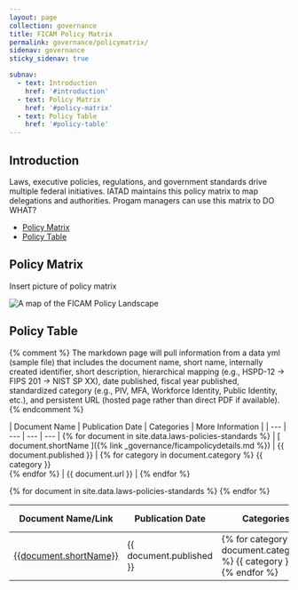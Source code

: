 ```yaml
---
layout: page
collection: governance
title: FICAM Policy Matrix
permalink: governance/policymatrix/
sidenav: governance
sticky_sidenav: true

subnav:
  - text: Introduction
    href: '#introduction'
  - text: Policy Matrix
    href: '#policy-matrix'
  - text: Policy Table
    href: '#policy-table'
---
```


## Introduction

Laws, executive policies, regulations, and government standards drive multiple federal initiatives. IATAD maintains this policy matrix to map delegations and authorities. Progam managers can use this matrix to DO WHAT?

* [Policy Matrix](#policy-matrix)
* [Policy Table](#policy-table)

## Policy Matrix

Insert picture of policy matrix

<img src="{{site.baseurl}}/assets/img/ficam-policy-landscape-map.png" alt="A map of the FICAM Policy Landscape">

## Policy Table

{% comment %}
The markdown page will pull information from a data yml (sample file) that includes the document name, short name, internally created identifier, short description, hierarchical  mapping (e.g., HSPD-12 -> FIPS 201 -> NIST SP XX), date published, fiscal year published, standardized category (e.g., PIV, MFA, Workforce Identity, Public Identity, etc.), and persistent URL (hosted page rather than direct PDF if available).
{% endcomment %}

| Document Name | Publication Date | Categories | More Information |
| --- | --- | --- | --- | {% for document in site.data.laws-policies-standards %}
| [ document.shortName ]({% link _governance/ficampolicydetails.md %}) | {{ document.published }} | {% for category in document.category %} {{ category }}<br> {% endfor %} | {{ document.url }} | {% endfor %}

<table class="usa-table--borderless">
  <thead class="usa-sr">
    <tr>
      <th>Document Name/Link</th>
      <th>Publication Date</th>
      <th>Categories</th>
      <th>More Information</th>
    </tr>
  </thead>
  <tbody>
      {% for document in site.data.laws-policies-standards %}
          <tr>
            <td>
              <a href="{{document.url}}">
                {{document.shortName}}
              </a>
            </td>
            <td>{{ document.published }}</td>
            <td>
            {% for category in document.categories %}
              {{ category }}<br>
            {% endfor %}
            </td>
            <td>
              <a href="{{site.baseurl}}/laws-policies-standards/{{document.shortName | datapage_url: laws-policies-standards }}">
                More Info
              </a>
            </td>
          </tr>
      {% endfor %}
  </tbody>
</table>
